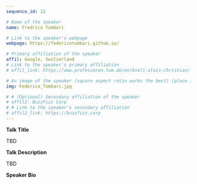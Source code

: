 ```yaml
---
sequence_id: 12

# Name of the speaker
name: Fredrico Tombari

# Link to the speaker's webpage
webpage: https://federicotombari.github.io/

# Primary affiliation of the speaker
affil: Google, Switzerland
# Link to the speaker's primary affiliation
# affil_link: https://www.professoren.tum.de/en/knoll-alois-christian/

# An image of the speaker (square aspect ratio works the best) (place in the `assets/img/speakers` directory)
img: Federico_Tombari.jpg

# # (Optional) Secondary affiliation of the speaker
# affil2: BuzzFizz Corp
# # Link to the speaker's secondary affiliation 
# affil2_link: https://buzzfizz.corp
---
```


<!-- Whatever you write below will show up as the speaker's bio -->
<p><b> Talk Title </b></p>

TBD

 

<p><b> Talk Description </b></p>

TBD


<p><b> Speaker Bio </b></p>

